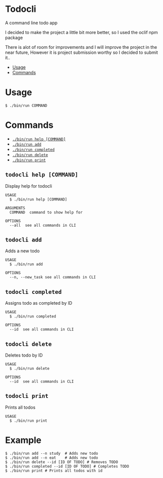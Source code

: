Todocli
=======

A command line todo app

I decided to make the project a little bit more better, so I used the oclif npm package

There is alot of room for improvements and I will improve the project in the near future, However it is
project submission worthy so I decided to submit it..

<!-- toc -->
* [Usage](#usage)
* [Commands](#commands)
<!-- tocstop -->
# Usage
<!-- usage -->
```sh-session
$ ./bin/run COMMAND
```
<!-- usagestop -->
# Commands
<!-- commands -->
* [`./bin/run help [COMMAND]`](#todocli-help-command)
* [`./bin/run add`](#todocli-add)
* [`./bin/run completed`](#todocli-completed)
* [`./bin/run delete`](#todocli-delete)
* [`./bin/run print`](#todocli-print)


## `todocli help [COMMAND]`

Display help for todocli

```
USAGE
  $ ./bin/run help [COMMAND]

ARGUMENTS
  COMMAND  command to show help for

OPTIONS
  --all  see all commands in CLI
```

## `todocli add`

Adds a new todo

```
USAGE
  $ ./bin/run add

OPTIONS
  --n, --new_task see all commands in CLI
```

## `todocli completed`

Assigns todo as completed by ID

```
USAGE
  $ ./bin/run completed

OPTIONS
  --id  see all commands in CLI
```

## `todocli delete`

Deletes todo by ID

```
USAGE
  $ ./bin/run delete

OPTIONS
  --id  see all commands in CLI
```

## `todocli print`

Prints all todos

```
USAGE
  $ ./bin/run print

```
<!-- commandsstop -->

# Example

```
$ ./bin/run add --n study  # Adds new todo
$ ./bin/run add --n eat    # Adds new todo
$ ./bin/run delete --id [ID OF TODO] # Removes TODO
$ ./bin/run completed --id [ID OF TODO] # Completes TODO
$ ./bin/run print # Prints all todos with id
```
